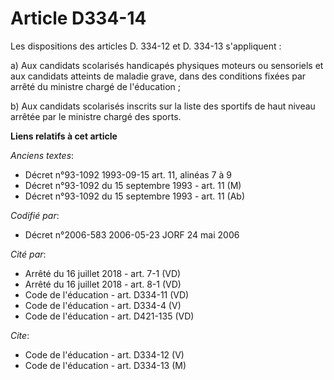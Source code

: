 # Article D334-14

Les dispositions des articles D. 334-12 et D. 334-13 s'appliquent :

a) Aux candidats scolarisés handicapés physiques moteurs ou sensoriels et aux candidats atteints de maladie grave, dans des
conditions fixées par arrêté du ministre chargé de l'éducation ;

b) Aux candidats scolarisés inscrits sur la liste des sportifs de haut niveau arrêtée par le ministre chargé des sports.

**Liens relatifs à cet article**

_Anciens textes_:

  - Décret n°93-1092 1993-09-15 art. 11, alinéas 7 à 9
  - Décret n°93-1092 du 15 septembre 1993 - art. 11 (M)
  - Décret n°93-1092 du 15 septembre 1993 - art. 11 (Ab)

_Codifié par_:

  - Décret n°2006-583 2006-05-23 JORF 24 mai 2006

_Cité par_:

  - Arrêté du 16 juillet 2018 - art. 7-1 (VD)
  - Arrêté du 16 juillet 2018 - art. 8-1 (VD)
  - Code de l'éducation - art. D334-11 (VD)
  - Code de l'éducation - art. D334-4 (V)
  - Code de l'éducation - art. D421-135 (VD)

_Cite_:

  - Code de l'éducation - art. D334-12 (V)
  - Code de l'éducation - art. D334-13 (M)
